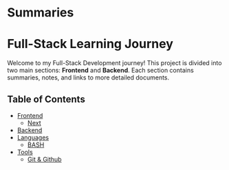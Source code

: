 # Summaries
# Full-Stack Learning Journey

Welcome to my Full-Stack Development journey! This project is divided into two main sections: **Frontend** and **Backend**. Each section contains summaries, notes, and links to more detailed documents.

## Table of Contents

- [Frontend](#frontend)
  - [Next](./Frontend/Next/README.NEXT.md)
- [Backend](#backend)
- [Languages]()
  - [BASH](./Languages/README.Bash.md)
- [Tools]()
  - [Git & Github](./Languages/README.Git&Github.md)
